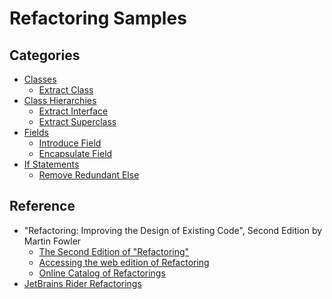<!--
GENERATED FILE - DO NOT EDIT
This file was generated by [MarkdownSnippets](https://github.com/SimonCropp/MarkdownSnippets).
Source File: /docs/mdsource/README.source.md
To change this file edit the source file and then execute ./run_markdown_templates.sh.
-->

# Refactoring Samples

## Categories


* [Classes](Classes//README.md)
  * [Extract Class](Classes/ExtractClass.md)
* [Class Hierarchies](ClassHierarchies//README.md)
  * [Extract Interface](ClassHierarchies/ExtractInterface.md)
  * [Extract Superclass](ClassHierarchies/ExtractSuperclass.md)
* [Fields](Fields//README.md)
  * [Introduce Field](Fields/IntroduceField.md)
  * [Encapsulate Field](Fields/EncapsulateField.md)
* [If Statements](IfStatements//README.md)
  * [Remove Redundant Else](IfStatements/RemoveRedundantElse.md)

## Reference

* "Refactoring: Improving the Design of Existing Code", Second Edition by Martin Fowler
    * [The Second Edition of "Refactoring"](https://martinfowler.com/articles/refactoring-2nd-ed.html)
    * [Accessing the web edition of Refactoring](https://martinfowler.com/articles/access-refactoring-web-edition.html)
    * [Online Catalog of Refactorings](https://refactoring.com/catalog/)
* [JetBrains Rider Refactorings](https://www.jetbrains.com/help/rider/Refactorings__Index.html)
